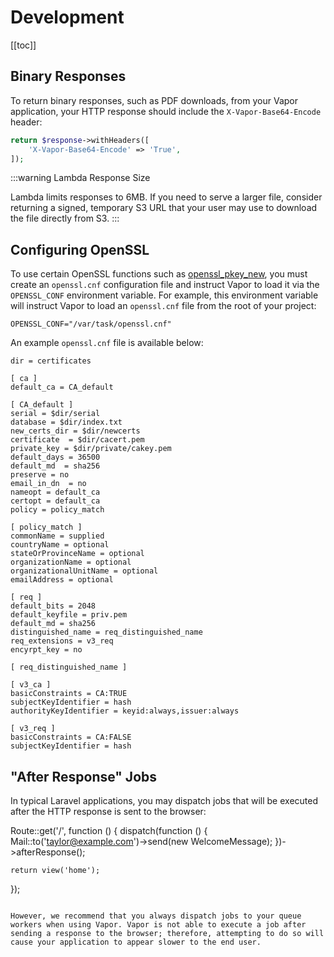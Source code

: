 # Development

[[toc]]

## Binary Responses

To return binary responses, such as PDF downloads, from your Vapor application, your HTTP response should include the `X-Vapor-Base64-Encode` header:

```php
return $response->withHeaders([
    'X-Vapor-Base64-Encode' => 'True',
]);
```

:::warning Lambda Response Size

Lambda limits responses to 6MB. If you need to serve a larger file, consider returning a signed, temporary S3 URL that your user may use to download the file directly from S3.
:::

## Configuring OpenSSL

To use certain OpenSSL functions such as [openssl_pkey_new](https://www.php.net/manual/en/function.openssl-pkey-new.php), you must create an `openssl.cnf` configuration file and instruct Vapor to load it via the `OPENSSL_CONF` environment variable. For example, this environment variable will instruct Vapor to load an `openssl.cnf` file from the root of your project:

```
OPENSSL_CONF="/var/task/openssl.cnf"
```

An example `openssl.cnf` file is available below:

```
dir = certificates

[ ca ]
default_ca = CA_default

[ CA_default ]
serial = $dir/serial
database = $dir/index.txt
new_certs_dir = $dir/newcerts
certificate  = $dir/cacert.pem
private_key = $dir/private/cakey.pem
default_days = 36500
default_md  = sha256
preserve = no
email_in_dn  = no
nameopt = default_ca
certopt = default_ca
policy = policy_match

[ policy_match ]
commonName = supplied
countryName = optional
stateOrProvinceName = optional
organizationName = optional
organizationalUnitName = optional
emailAddress = optional

[ req ]
default_bits = 2048
default_keyfile = priv.pem
default_md = sha256
distinguished_name = req_distinguished_name
req_extensions = v3_req
encyrpt_key = no

[ req_distinguished_name ]

[ v3_ca ]
basicConstraints = CA:TRUE
subjectKeyIdentifier = hash
authorityKeyIdentifier = keyid:always,issuer:always

[ v3_req ]
basicConstraints = CA:FALSE
subjectKeyIdentifier = hash
```

## "After Response" Jobs

In typical Laravel applications, you may dispatch jobs that will be executed after the HTTP response is sent to the browser:

Route::get('/', function () {
    dispatch(function () {
        Mail::to('taylor@example.com')->send(new WelcomeMessage);
    })->afterResponse();

    return view('home');
});
```

However, we recommend that you always dispatch jobs to your queue workers when using Vapor. Vapor is not able to execute a job after sending a response to the browser; therefore, attempting to do so will cause your application to appear slower to the end user.
